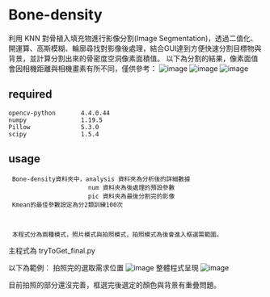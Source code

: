 # Bone-density
利用 KNN 對骨植入填充物進行影像分割(Image Segmentation)，透過二值化、開運算、高斯模糊、輪廓尋找對影像後處理，結合GUI達到方便快速分割目標物與背景，並計算分割出來的骨密度空洞像素面積值。
以下為分割的結果，像素面值會因相機距離與相機畫素有所不同，僅供參考：
![image](https://user-images.githubusercontent.com/82528634/134306212-a592938f-93ce-4a98-8e9b-1d5de606c707.png)
![image](https://user-images.githubusercontent.com/82528634/134306249-8b1c38d5-8d99-4209-ad66-085468c67cf6.png)
![image](https://user-images.githubusercontent.com/82528634/134306257-f7c01ff4-6cf1-4c19-9a3b-f86184711435.png)



required
---------------------------------------------------------------------
    opencv-python       4.4.0.44
    numpy               1.19.5
    Pillow              5.3.0
    scipy               1.5.4
    
    
usage
--------------------------------------------------------
     Bone-density資料夾中，analysis 資料夾為分析後的詳細數據
                          num 資料夾為後處理的預設參數
                          pic 資料夾為最後分割完的影像
     Kmean的最佳參數設定為分2類訓練100次
    
                     
                          
     本程式分為兩種模式，照片模式與拍照模式，拍照模式為後會進入框選需範圍。


主程式為 tryToGet_final.py

以下為範例：
拍照完的選取需求位置
![image](https://user-images.githubusercontent.com/82528634/134316046-2f470e1a-0046-4e5b-bc80-1acfdd31ff33.png)
整體程式呈現
![image](https://user-images.githubusercontent.com/82528634/134316025-728c5954-a1f6-47c5-be28-ee7f64a75772.png)
     

目前拍照的部分還沒完善，框選完後選定的顏色與背景有重疊問題。
     




